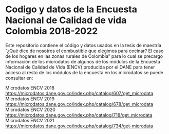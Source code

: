 # Codigo y datos de la Encuesta Nacional de Calidad de vida Colombia 2018-2022

Este repositorio contiene el código y datos usados en la tesis de maestría “¿Qué dice de nosotros el combustible que elegimos para cocinar? El caso de los hogares en las zonas rurales de Colombia” para lo cual se precargo información de los microdatos de algunos de los módulos de la Encuesta Nacional de Calidad de Vida (ENCV) producida por el DANE para tener acceso al resto de los módulos de la encuesta en los microdatos se puede consultar en:

Microdatos ENCV 2018 https://microdatos.dane.gov.co/index.php/catalog/607/get_microdata
Microdatos ENCV 2019 https://microdatos.dane.gov.co/index.php/catalog/678/get_microdata 
Microdatos ENCV 2020 https://microdatos.dane.gov.co/index.php/catalog/718/get_microdata
Microdatos ENCV 2021 https://microdatos.dane.gov.co/index.php/catalog/734/get-microdata



